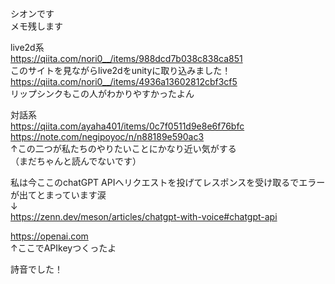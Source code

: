 シオンです  
メモ残します

live2d系  
https://qiita.com/nori0__/items/988dcd7b038c838ca851  
このサイトを見ながらlive2dをunityに取り込みました！  
https://qiita.com/nori0__/items/4936a13602812cbf3cf5  
リップシンクもこの人がわかりやすかったよん  

対話系  
https://qiita.com/ayaha401/items/0c7f0511d9e8e6f76bfc  
https://note.com/negipoyoc/n/n88189e590ac3  
↑この二つが私たちのやりたいことにかなり近い気がする  
（まだちゃんと読んでないです）

私は今ここのchatGPT APIへリクエストを投げてレスポンスを受け取るでエラーが出てとまっています涙  
↓  
https://zenn.dev/meson/articles/chatgpt-with-voice#chatgpt-api  
  
  https://openai.com  
  ↑ここでAPIkeyつくったよ




詩音でした！

